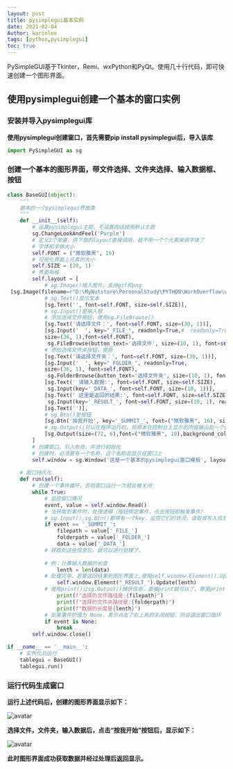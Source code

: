 ```yaml
---
layout: post
title: pysimplegui基本实例
date: 2021-02-04
Author: karinlee
tags: [python,pysimplegui]
toc: true
---
```


PySimpleGUI基于Tkinter，Remi、wxPython和PyQt。使用几十行代码，即可快速创建一个图形界面。

## 使用pysimplegui创建一个基本的窗口实例

### 安装并导入pysimplegui库

**使用pysimplegui创建窗口，首先需要pip install pysimplegui后，导入该库**

```python
import PySimpleGUI as sg
```

### 创建一个基本的图形界面，带文件选择、文件夹选择、输入数据框、按钮

```python
class BaseGUI(object):
    """
    基本的一个pysimplegui界面类
    """
    def __init__(self):
        # 设置pysimplegui主题，不设置的话就用默认主题
        sg.ChangeLookAndFeel('Purple')
        # 定义2个常量，供下面的layout直接调用，就不用一个个元素来调字体了
        # 字体和字体大小
        self.FONT = ("微软雅黑", 16)
        # 可视化界面上元素的大小
        self.SIZE = (20, 1)
        # 界面布局
        self.layout = [
            # sg.Image()插入图片，支持gif和png
 [sg.Image(filename=r"D:\MyNutstore\PersonalStudy\PYTHON\WorkOverflow\worktools\images\peppa.png", pad=(150, 0))],
            # sg.Text()显示文本
            [sg.Text('', font=self.FONT, size=self.SIZE)],
            # sg.Input()是输入框
            # 添加选择文件按钮，使用sg.FileBrowse()
            [sg.Text('请选择文件：', font=self.FONT, size=(30, 1))],
            [sg.Input('  ', key="_FILE_", readonly=True,#  readonly=True时不能在图形界面上直接修改该输入框内容
            size=(36, 1),font=self.FONT),
             sg.FileBrowse(button_text='选择文件', size=(10, 1), font=self.FONT)],
            # 添加选择文件夹按钮，使用
            [sg.Text('请选择文件夹：', font=self.FONT, size=(30, 1))],
            [sg.Input('  ', key="_FOLDER_", readonly=True, 
            size=(36, 1), font=self.FONT),
             sg.FolderBrowse(button_text='选择文件夹', size=(10, 1), font=self.FONT)],
            [sg.Text(' 请输入数据:', font=self.FONT, size=self.SIZE),
             sg.Input(key='_DATA_', font=self.FONT, size=(10, 1))],
            [sg.Text(' 这里是返回的结果:', font=self.FONT, size=self.SIZE),
             sg.Input(key='_RESULT_', font=self.FONT, size=(10, 1), readonly=True)],
            [sg.Text('')],
            # sg.Btn()是按钮
            [sg.Btn('按我开始', key='_SUMMIT_', font=("微软雅黑", 16), size=(20, 1))],
            # sg.Output()可以在程序运行时，将原本在控制台上显示的内容输出到一个图形文本框里（如print命令的输出）
            [sg.Output(size=(72, 6),font=("微软雅黑", 10),background_color='light gray')]
        ]
        # 创建窗口，引入布局，并进行初始化
        # 创建时，必须要有一个名称，这个名称会显示在窗口上
        self.window = sg.Window('这是一个基本的pysimplegui窗口模板', layout=self.layout, finalize=True)
        
    # 窗口持久化
    def run(self):
        # 创建一个事件循环，否则窗口运行一次就会被关闭
        while True:
            # 监控窗口情况
            event, value = self.window.Read()
            # 当获取到事件时，处理逻辑（按钮绑定事件，点击按钮即触发事件）
            # sg.Input(),sg.Btn()都带有一个key，监控它们的状况，读取或写入信息
            if event == '_SUMMIT_':
                filepath = value['_FILE_']
                folderpath = value['_FOLDER_']
                data = value['_DATA_']
            # 获取到这些信息后，就可以进行处理了。
            
            # 例：计算输入数据的长度
                lenth = len(data)
            # 处理完毕，若要返回结果到图形界面上,使用self.window.Element().Updata()进行更新：
                self.window.Element("_RESULT_").Update(lenth)
            # 使用print()让sg.Output()捕获信息，直接print就可以了。哪里print都可以。
                print(f"选择的文件路径是:{filepath}")
                print(f"选择的文件夹路径是:{folderpath}")
                print(f"数据的长度是{lenth}")
            # 如果事件的值为 None，表示点击了右上角的关闭按钮，则会退出窗口循环
            if event is None:
                break
        self.window.close()

if __name__ == '__main__':
    # 实例化后运行
	tablegui = BaseGUI()
	tablegui.run()
```

### 运行代码生成窗口

**运行上述代码后，创建的图形界面显示如下：**

![avatar](https://markdown-table-1258154509.cos.ap-guangzhou.myqcloud.com/markdown-table/pysimplegui1.jpg)



**选择文件，文件夹，输入数据后，点击“按我开始”按钮后，显示如下：**

![avatar](https://markdown-table-1258154509.cos.ap-guangzhou.myqcloud.com/markdown-table/pysimplegui2.jpg)

**此时图形界面成功获取数据并经过处理后返回显示。**
